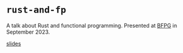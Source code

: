 # `rust-and-fp`

A talk about Rust and functional programming.
Presented at [BFPG](bfpg.org) in September 2023.

[slides](https://blog.ielliott.io/talks/rust-and-fp.pdf)
